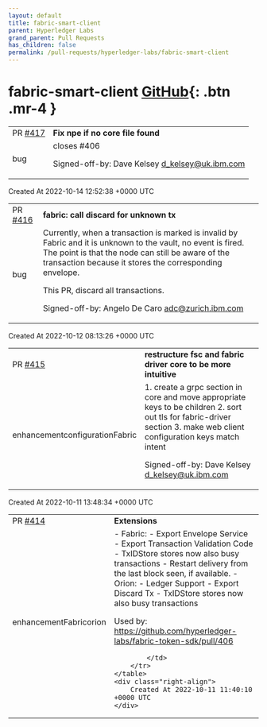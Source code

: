 ```yaml
---
layout: default
title: fabric-smart-client
parent: Hyperledger Labs
grand_parent: Pull Requests
has_children: false
permalink: /pull-requests/hyperledger-labs/fabric-smart-client
---
```


# fabric-smart-client <span class="fs-3 right-align">[GitHub](https://github.com/hyperledger-labs/fabric-smart-client){: .btn .mr-4 }</span>


<div>
    <table>
        <tr>
            <td>
                PR <a href="https://github.com/hyperledger-labs/fabric-smart-client/pull/417" class=".btn">#417</a>
            </td>
            <td>
                <b>
                    Fix npe if no core file found
                </b>
            </td>
        </tr>
        <tr>
            <td>
                <span class="chip">bug</span>
            </td>
            <td>
                closes #406

Signed-off-by: Dave Kelsey <d_kelsey@uk.ibm.com>
            </td>
        </tr>
    </table>
    <div class="right-align">
        Created At 2022-10-14 12:52:38 +0000 UTC
    </div>
</div>

<div>
    <table>
        <tr>
            <td>
                PR <a href="https://github.com/hyperledger-labs/fabric-smart-client/pull/416" class=".btn">#416</a>
            </td>
            <td>
                <b>
                    fabric: call discard for unknown tx
                </b>
            </td>
        </tr>
        <tr>
            <td>
                <span class="chip">bug</span>
            </td>
            <td>
                Currently, when a transaction is marked is invalid by Fabric and it is unknown to the vault, no event is fired.
The point is that the node can still be aware of the transaction because it stores the corresponding envelope.

This PR, discard all transactions.

Signed-off-by: Angelo De Caro <adc@zurich.ibm.com>
            </td>
        </tr>
    </table>
    <div class="right-align">
        Created At 2022-10-12 08:13:26 +0000 UTC
    </div>
</div>

<div>
    <table>
        <tr>
            <td>
                PR <a href="https://github.com/hyperledger-labs/fabric-smart-client/pull/415" class=".btn">#415</a>
            </td>
            <td>
                <b>
                    restructure fsc and fabric driver core to be more intuitive
                </b>
            </td>
        </tr>
        <tr>
            <td>
                <span class="chip">enhancement</span><span class="chip">configuration</span><span class="chip">Fabric</span>
            </td>
            <td>
                1. create a grpc section in core and move appropriate keys to be children
2. sort out tls for fabric-driver section
3. make web client configuration keys match intent

Signed-off-by: Dave Kelsey <d_kelsey@uk.ibm.com>
            </td>
        </tr>
    </table>
    <div class="right-align">
        Created At 2022-10-11 13:48:34 +0000 UTC
    </div>
</div>

<div>
    <table>
        <tr>
            <td>
                PR <a href="https://github.com/hyperledger-labs/fabric-smart-client/pull/414" class=".btn">#414</a>
            </td>
            <td>
                <b>
                    Extensions
                </b>
            </td>
        </tr>
        <tr>
            <td>
                <span class="chip">enhancement</span><span class="chip">Fabric</span><span class="chip">orion</span>
            </td>
            <td>
                - Fabric: 
  - Export Envelope Service
  - Export Transaction Validation Code
  - TxIDStore stores now also busy transactions
  - Restart delivery from the last block seen, if available.
- Orion:
  - Ledger Support 
  - Export Discard Tx
  - TxIDStore stores now also busy transactions

Used by: https://github.com/hyperledger-labs/fabric-token-sdk/pull/406

            </td>
        </tr>
    </table>
    <div class="right-align">
        Created At 2022-10-11 11:40:10 +0000 UTC
    </div>
</div>

